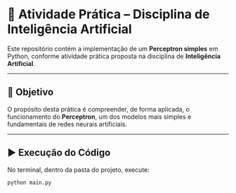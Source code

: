 # 📘 Atividade Prática – Disciplina de Inteligência Artificial

Este repositório contém a implementação de um **Perceptron simples** em Python, conforme atividade prática proposta na disciplina de **Inteligência Artificial**.

---

## 🎯 Objetivo
O propósito desta prática é compreender, de forma aplicada, o funcionamento do **Perceptron**, um dos modelos mais simples e fundamentais de redes neurais artificiais.

---

## ▶️ Execução do Código

No terminal, dentro da pasta do projeto, execute:

```bash
python main.py
